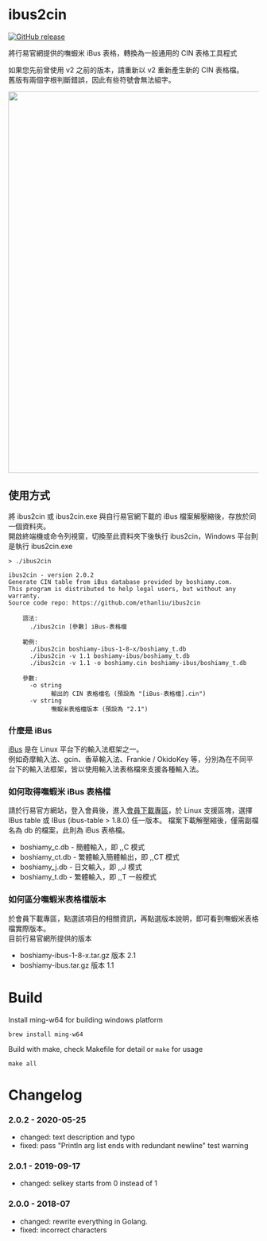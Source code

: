 # ibus2cin

[![GitHub release](https://img.shields.io/badge/release-v2.0.2-green.svg)](https://github.com/ethanliu/ibus2cin/releases/)

將行易官網提供的嘸蝦米 iBus 表格，轉換為一般通用的 CIN 表格工具程式

如果您先前曾使用 v2 之前的版本，請重新以 v2 重新產生新的 CIN 表格檔。  
舊版有兩個字根判斷錯誤，因此有些符號會無法組字。

<p align="center">
    <img width="768" src="https://rawgit.com/ethanliu/ibus2cin/master/term-sheet.svg?sanitize=true">
</p>

## 使用方式

將 ibus2cin 或 ibus2cin.exe 與自行易官網下載的 iBus 檔案解壓縮後，存放於同一個資料夾。  
開啟終端機或命令列視窗，切換至此資料夾下後執行 ibus2cin，Windows 平台則是執行 ibus2cin.exe

    > ./ibus2cin

    ibus2cin - version 2.0.2
    Generate CIN table from iBus database provided by boshiamy.com.
    This program is distributed to help legal users, but without any warranty.
    Source code repo: https://github.com/ethanliu/ibus2cin

        語法:
          ./ibus2cin [參數] iBus-表格檔

        範例:
          ./ibus2cin boshiamy-ibus-1-8-x/boshiamy_t.db
          ./ibus2cin -v 1.1 boshiamy-ibus/boshiamy_t.db
          ./ibus2cin -v 1.1 -o boshiamy.cin boshiamy-ibus/boshiamy_t.db

        參數:
          -o string
                輸出的 CIN 表格檔名 (預設為 "[iBus-表格檔].cin")
          -v string
                嘸蝦米表格檔版本 (預設為 "2.1")


### 什麼是 iBus

[iBus](https://zh.wikipedia.org/wiki/IBus) 是在 Linux 平台下的輸入法框架之一。  
例如奇摩輸入法、gcin、香草輸入法、Frankie / OkidoKey 等，分別為在不同平台下的輸入法框架，皆以使用輸入法表格檔來支援各種輸入法。

### 如何取得嘸蝦米 iBus 表格檔

請於行易官方網站，登入會員後，進入[會員下載專區](http://boshiamy.com/member_download.php)，於 Linux 支援區塊，選擇 IBus table 或 IBus (ibus-table > 1.8.0) 任一版本。
檔案下載解壓縮後，僅需副檔名為 db 的檔案，此則為 iBus 表格檔。

- boshiamy_c.db - 簡體輸入，即 ,,C 模式
- boshiamy_ct.db - 繁體輸入簡體輸出，即 ,,CT 模式
- boshiamy_j.db - 日文輸入，即 ,,J 模式
- boshiamy_t.db - 繁體輸入，即 ,,T 一般模式


### 如何區分嘸蝦米表格檔版本

於會員下載專區，點選該項目的相關資訊，再點選版本說明，即可看到嘸蝦米表格檔實際版本。   
目前行易官網所提供的版本

- boshiamy-ibus-1-8-x.tar.gz 版本 2.1
- boshiamy-ibus.tar.gz 版本 1.1

# Build

Install ming-w64 for building windows platform

    brew install ming-w64

Build with make, check Makefile for detail or `make` for usage

    make all

# Changelog

### 2.0.2 - 2020-05-25

- changed: text description and typo
- fixed: pass "Println arg list ends with redundant newline" test warning

### 2.0.1 - 2019-09-17

- changed: selkey starts from 0 instead of 1

### 2.0.0 - 2018-07

- changed: rewrite everything in Golang.
- fixed: incorrect characters
